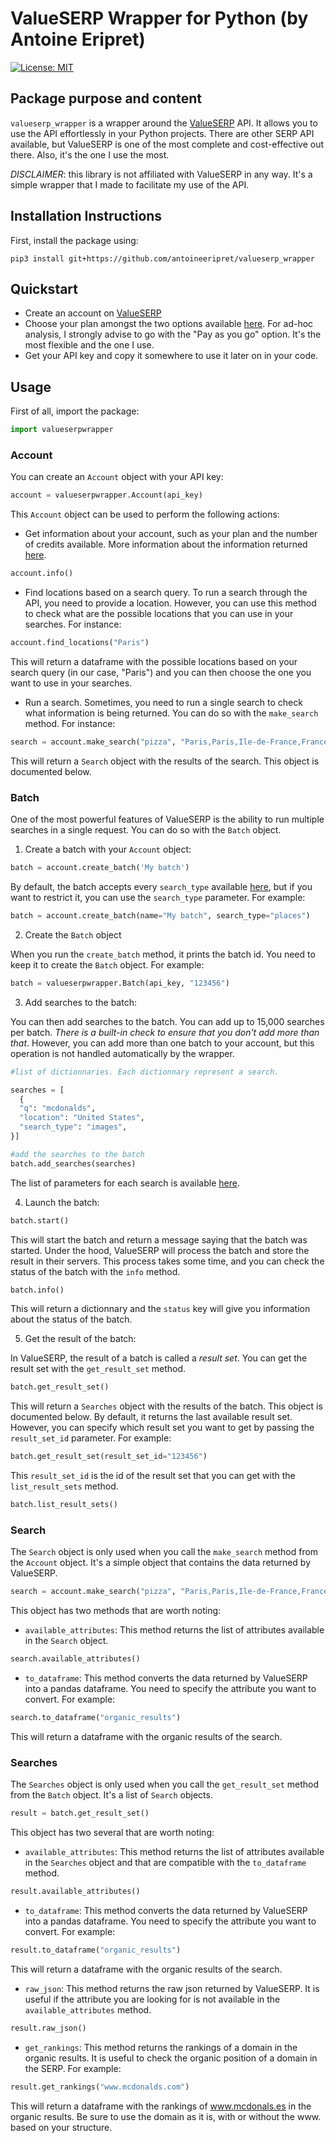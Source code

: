 # ValueSERP Wrapper for Python (by Antoine Eripret)

[![License: MIT](https://img.shields.io/badge/License-MIT-yellow.svg)](https://opensource.org/licenses/MIT)

## Package purpose and content
`valueserp_wrapper` is a wrapper around the [ValueSERP](https://www.valueserp.com/) API. It allows you to use the API effortlessly in your Python projects. There are other SERP API available, but ValueSERP is one of the most complete and cost-effective out there. Also, it's the one I use the most. 

*DISCLAIMER*: this library is not affiliated with ValueSERP in any way. It's a simple wrapper that I made to facilitate my use of the API.

## Installation Instructions
First, install the package using:

`pip3 install git+https://github.com/antoineeripret/valueserp_wrapper`

## Quickstart

- Create an account on [ValueSERP](https://www.valueserp.com/)
- Choose your plan amongst the two options available [here](https://www.valueserp.com/pricing). For ad-hoc analysis, I strongly advise to go with the "Pay as you go" option. It's the most flexible and the one I use. 
- Get your API key and copy it somewhere to use it later on in your code. 

## Usage 

First of all, import the package:

```python
import valueserpwrapper
```

### Account 

You can create an `Account` object with your API key:

```python
account = valueserpwrapper.Account(api_key)
```

This `Account` object can be used to perform the following actions:

- Get information about your account, such as your plan and the number of credits available. More information about the information returned [here](https://www.valueserp.com/docs/account-api).

```python
account.info()
```

- Find locations based on a search query. To run a search through the API, you need to provide a location. However, you can use this method to check what are the possible locations that you can use in your searches. For instance: 

```python
account.find_locations("Paris")
```

This will return a dataframe with the possible locations based on your search query (in our case, "Paris") and you can then choose the one you want to use in your searches.  

- Run a search. Sometimes, you need to run a single search to check what information is being returned. You can do so with the `make_search` method. For instance: 

```python
search = account.make_search("pizza", "Paris,Paris,Ile-de-France,France")
```

This will return a `Search` object with the results of the search. This object is documented below.  

### Batch

One of the most powerful features of ValueSERP is the ability to run multiple searches in a single request. You can do so with the `Batch` object. 

1. Create a batch with your `Account` object:

```python
batch = account.create_batch('My batch')
```

By default, the batch accepts every `search_type` available [here](https://www.valueserp.com/docs/batches-api/batches/create), but if you want to restrict it, you can use the `search_type` parameter. For example: 

```python
batch = account.create_batch(name="My batch", search_type="places")
```

2. Create the `Batch` object 

When you run the `create_batch` method, it prints the batch id. You need to keep it to create the `Batch` object. For example: 

```python
batch = valueserpwrapper.Batch(api_key, "123456")
```

3. Add searches to the batch:

You can then add searches to the batch. You can add up to 15,000 searches per batch. *There is a built-in check to ensure that you don't add more than that*. However, you can add more than one batch to your account, but this operation is not handled automatically by the wrapper. 

```python
#list of dictionnaries. Each dictionnary represent a search. 

searches = [
  {
  "q": "mcdonalds",
  "location": "United States",
  "search_type": "images",
}]

#add the searches to the batch
batch.add_searches(searches)
```

The list of parameters for each search is available [here](https://www.valueserp.com/docs/search-api/searches/common). 


4. Launch the batch:

```python
batch.start()
```

This will start the batch and return a message saying that the batch was started. Under the hood, ValueSERP will process the batch and store the result in their servers. This process takes some time, and you can check the status of the batch with the `info` method. 

```python
batch.info()
```

This will return a dictionnary and the `status` key will give you information about the status of the batch. 

5. Get the result of the batch:

In ValueSERP, the result of a batch is called a *result set*. You can get the result set with the `get_result_set` method. 

```python
batch.get_result_set()
```

This will return a `Searches` object with the results of the batch. This object is documented below. By default, it returns the last available result set. However, you can specify which result set you want to get by passing the `result_set_id` parameter. For example: 

```python
batch.get_result_set(result_set_id="123456")
```

This `result_set_id` is the id of the result set that you can get with the `list_result_sets` method. 

```python
batch.list_result_sets()
```

### Search

The `Search` object is only used when you call the `make_search` method from the `Account` object. It's a simple object that contains the data returned by ValueSERP. 

```python
search = account.make_search("pizza", "Paris,Paris,Ile-de-France,France")
```

This object has two methods that are worth noting: 

- `available_attributes`: This method returns the list of attributes available in the `Search` object. 

```python
search.available_attributes()
```

- `to_dataframe`: This method converts the data returned by ValueSERP into a pandas dataframe. You need to specify the attribute you want to convert. For example: 

```python
search.to_dataframe("organic_results")
```

This will return a dataframe with the organic results of the search. 

### Searches 

The `Searches` object is only used when you call the `get_result_set` method from the `Batch` object. It's a list of `Search` objects. 

```python 
result = batch.get_result_set()
```


This object has two several that are worth noting: 

- `available_attributes`: This method returns the list of attributes available in the `Searches` object and that are compatible with the `to_dataframe` method. 


```python
result.available_attributes()
```

- `to_dataframe`: This method converts the data returned by ValueSERP into a pandas dataframe. You need to specify the attribute you want to convert. For example: 

```python
result.to_dataframe("organic_results")
```

This will return a dataframe with the organic results of the search. 

- `raw_json`: This method returns the raw json returned by ValueSERP. It is useful if the attribute you are looking for is not available in the `available_attributes` method. 

```python
result.raw_json()
```

- `get_rankings`: This method returns the rankings of a domain in the organic results. It is useful to check the organic position of a domain in the SERP. For example: 

```python
result.get_rankings("www.mcdonalds.com")
```

This will return a dataframe with the rankings of www.mcdonals.es in the organic results. Be sure to use the domain as it is, with or without the www. based on your structure. 